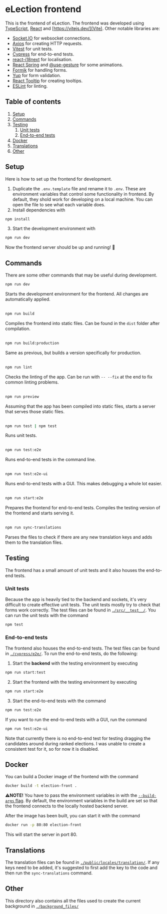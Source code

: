 # eLection frontend
This is the frontend of eLection. The frontend was developed using [TypeScript](https://www.typescriptlang.org/), [React](https://react.dev/) and [https://vitejs.dev/](Vite). Other notable libraries are:
- [Socket.IO](https://socket.io/) for websocket connections.
- [Axios](https://axios-http.com/) for creating HTTP requests.
- [Vitest](https://vitest.dev/) for unit tests.
- [Cypress](https://www.cypress.io/) for end-to-end tests.
- [react-i18next](https://react.i18next.com/) for localisation.
- [React Spring](https://www.react-spring.dev/) and [@use-gesture](https://github.com/pmndrs/use-gesture) for some animations.
- [Formik](https://formik.org/) for handling forms.
- [Yup](https://github.com/jquense/yup) for form validation.
- [React Tooltip](https://react-tooltip.com/) for creating tooltips.
- [ESLint](https://eslint.org/) for linting.

## Table of contents
1. [Setup](#setup)
2. [Commands](#commands)
3. [Testing](#testing)
	1. [Unit tests](#unit-tests)
	2. [End-to-end tests](#end-to-end-tests)
4. [Docker](#docker)
5. [Translations](#translations)
6. [Other](#other)
## Setup
Here is how to set up the frontend for development.
1. Duplicate the `.env.template` file and rename it to `.env`. These are environment variables that control some functionality in frontend. By default, they shold work for developing on a local machine. You can open the file to see what each variable does.
2. Install dependencies with
```bash
npm install
```
3. Start the development environment with
```bash
npm run dev
```

Now the frontend server should be up and running! 🥳

## Commands
There are some other commands that may be useful during development.

```bash
npm run dev
```
Starts the development environment for the frontend. All changes are automatically applied.
<br/><br/>

```bash
npm run build
```
Compiles the frontend into static files. Can be found in the `dist` folder after compilation.
<br/><br/>

```bash
npm run build:production
```
Same as previous, but builds a version specifically for production.
<br/><br/>

```bash
npm run lint
```
Checks the linting of the app. Can be run with `-- --fix` at the end to fix common linting problems.
<br/><br/>

```bash
npm run preview
```
Assuming that the app has been compiled into static files, starts a server that serves those static files.
<br/><br/>

```bash
npm run test | npm test
```
Runs unit tests.
<br/><br/>

```bash
npm run test:e2e
```
Runs end-to-end tests in the command line.
<br/><br/>

```bash
npm run test:e2e-ui
```
Runs end-to-end tests with a GUI. This makes debugging a whole lot easier.
<br/><br/>

```bash
npm run start:e2e
```
Prepares the frontend for end-to-end tests. Compiles the testing version of the frontend and starts serving it.
<br/><br/>

```bash
npm run sync-translations
```
Parses the files to check if there are any new translation keys and adds them to the translation files.

## Testing
The frontend has a small amount of unit tests and it also houses the end-to-end tests.

### Unit tests
Because the app is heavily tied to the backend and sockets, it's very difficult to create effective unit tests. The unit tests mostly try to check that forms work correctly. The test files can be found in [`./src/__test__/`](./src/__test__/). You can run the unit tests with the command
```bash
npm test
```

### End-to-end tests
The frontend also houses the end-to-end tests. The test files can be found in [`./cypress/e2e/`](./cypress/e2e/). To run the end-to-end tests, do the following:

1. Start the **backend** with the testing environment by executing
```bash
npm run start:test
```

2. Start the frontend with the testing environment by executing
```bash
npm run start:e2e
```

3. Start the end-to-end tests with the command
```bash
npm run test:e2e
```

If you want to run the end-to-end tests with a GUI, run the command
```bash
npm run test:e2e-ui
```

Note that currently there is no end-to-end test for testing dragging the candidates around during ranked elections. I was unable to create a consistent test for it, so for now it is disabled.

## Docker
You can build a Docker image of the frontend with the command
```bash
docker build -t election-front .
```
⚠️**NOTE!** You have to pass the environment variables in with the [`--build-args` flag](https://docs.docker.com/build/guide/build-args/). By default, the environment variables in the build are set so that the frontend connects to the locally hosted backend server.

After the image has been built, you can start it with the command
```bash
docker run -p 80:80 election-front
```
This will start the server in port 80.

## Translations
The translation files can be found in [`./public/locales/translation/`](./public/locales/translation/). If any keys need to be added, it's suggested to first add the key to the code and then run the `sync-translations` command.

## Other
This directory also contains all the files used to create the current background in [`./background_files/`](./background_files/)